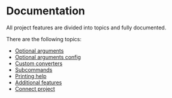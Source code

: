 # Documentation
All project features are divided into topics and fully documented.

There are the following topics:
- [Optional arguments](Documentation/OptionalArguments.md)
- [Optional arguments config](Documentation/OptionalArgumentsConfig.md)
- [Custom converters](Documentation/CustomConverters.md)
- [Subcommands](Documentation/Subcommands.md)
- [Printing help](Documentation/PrintingHelp.md)
- [Additional features](Documentation/AdditionalFeatures.md)
- [Connect project](Documentation/ConnectProject.md)
